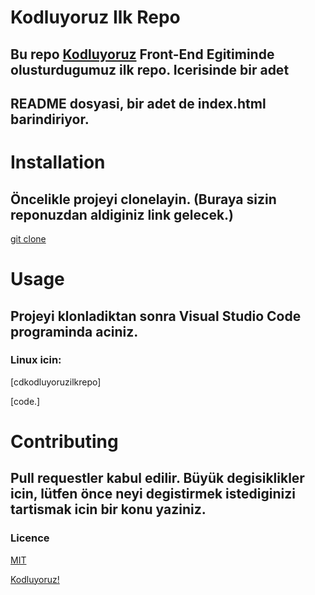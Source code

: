 # Kodluyoruz Ilk Repo
 

 ## Bu repo [Kodluyoruz](https://www.kodluyoruz.org/) Front-End Egitiminde olusturdugumuz ilk repo. Icerisinde bir adet 
 ## README dosyasi, bir adet de index.html barindiriyor.

# Installation 
## Öncelikle projeyi clonelayin. (Buraya sizin reponuzdan aldiginiz link gelecek.)

  [git clone](https://github.com/chichi-pixel/kodluyoruzilkrepo.git)

 # Usage

 ## Projeyi klonladiktan sonra Visual Studio Code programinda aciniz. 

 ### Linux icin: 
 [cdkodluyoruzilkrepo]
 
 [code.]

 # Contributing

 ## Pull requestler kabul edilir. Büyük degisiklikler icin, lütfen önce neyi degistirmek istediginizi tartismak icin bir konu yaziniz. 

 ### Licence

 [MIT](MIT)


 [Kodluyoruz!](https://raw.githubusercontent.com/Kodluyoruz/taskforce/git/git/markdown-nedir-nasil-kullaniriz-/figures/kodluyoruz_logo.jpg)



